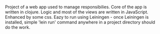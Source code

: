 Project of a web app used to manage responsibilies.
Core of the app is written in clojure.
Logic and most of the views are written in JavaScript.
Enhanced by some css.
Eazy to run using Leiningen - once Leiningen is installed, simple 'lein run' command anywhere in a project directory should do the work.
